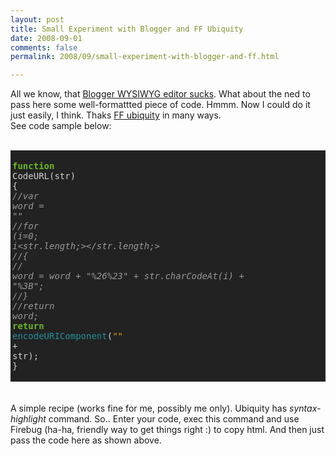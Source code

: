 ```yaml
---
layout: post
title: Small Experiment with Blogger and FF Ubiquity
date: 2008-09-01
comments: false
permalink: 2008/09/small-experiment-with-blogger-and-ff.html

---
```


All we know, that <a href="http://leonardinius.blogspot.com/2008/05/blogger-wysiwyg-editor-is-total-piece.html">Blogger WYSIWYG editor sucks</a>. What about the ned to pass here some well-formattted piece of code. Hmmm. Now I could do it just easily, I think. Thaks <a href="https://wiki.mozilla.org/Labs/Ubiquity/Ubiquity_0.1_User_Tutorial">FF ubiquity</a> in many ways.<br />See code sample below:<br /><br /><div style="padding: 3px; background-color: rgb(34, 34, 34);"><pre><span style="color: rgb(106, 184, 37); font-weight: bold;">function</span> <span style="color: rgb(208, 208, 208);">CodeURL(str)</span> <span style="color: rgb(208, 208, 208);">{</span><br /><span style="color: rgb(153, 153, 153); font-style: italic;">//var word = ""</span><br /><span style="color: rgb(153, 153, 153); font-style: italic;">//for (i=0; i<str.length;></str.length;></span><br /><span style="color: rgb(153, 153, 153); font-style: italic;">//{</span><br /><span style="color: rgb(153, 153, 153); font-style: italic;">// word = word + "%26%23" + str.charCodeAt(i) + "%3B";</span><br /><span style="color: rgb(153, 153, 153); font-style: italic;">//}</span><br /><span style="color: rgb(153, 153, 153); font-style: italic;">//return word;</span><br /><span style="color: rgb(106, 184, 37); font-weight: bold;">return</span> <span style="color: rgb(36, 144, 157);">encodeURIComponent</span><span style="color: rgb(208, 208, 208);">(</span><span style="color: rgb(237, 157, 19);">""</span> <span style="color: rgb(208, 208, 208);">+</span> <span style="color: rgb(208, 208, 208);">str);</span><br /><span style="color: rgb(208, 208, 208);">}</span><br /></pre></div><br /><br />A simple recipe (works fine for me, possibly me only). Ubiquity has <span style="font-style: italic;">syntax-highlight</span> command. So.. Enter your code, exec this command and use Firebug (ha-ha, friendly way to get things right :) to copy html. And then just pass the code here as shown above.
